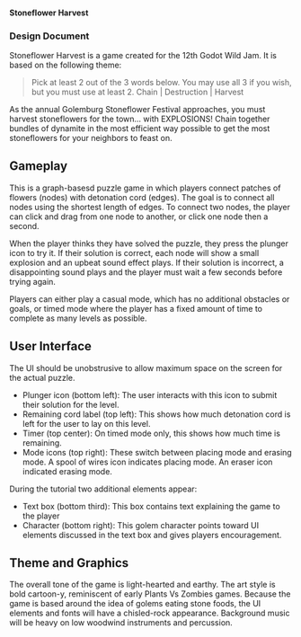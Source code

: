 #### Stoneflower Harvest
### Design Document

Stoneflower Harvest is a game created for the 12th Godot Wild Jam.  It is based on the following theme:

 > Pick at least 2 out of the 3 words below. You may use all 3 if you wish, but you must use at least 2.
 > Chain | Destruction | Harvest

As the annual Golemburg Stoneflower Festival approaches, you must harvest stoneflowers for the town... with EXPLOSIONS!  Chain together bundles of dynamite in the most efficient way possible to get the most stoneflowers for your neighbors to feast on.

## Gameplay

This is a graph-basesd puzzle game in which players connect patches of flowers (nodes) with detonation cord (edges).  The goal is to connect all nodes using the shortest length of edges.  To connect two nodes, the player can click and drag from one node to another, or click one node then a second.

When the player thinks they have solved the puzzle, they press the plunger icon to try it.  If their solution is correct, each node will show a small explosion and an upbeat sound effect plays.  If their solution is incorrect, a disappointing sound plays and the player must wait a few seconds before trying again.

Players can either play a casual mode, which has no additional obstacles or goals, or timed mode where the player has a fixed amount of time to complete as many levels as possible.

## User Interface

The UI should be unobstrusive to allow maximum space on the screen for the actual puzzle.

 * Plunger icon (bottom left):  The user interacts with this icon to submit their solution for the level.
 * Remaining cord label (top left):  This shows how much detonation cord is left for the user to lay on this level.
 * Timer (top center):  On timed mode only, this shows how much time is remaining.
 * Mode icons (top right):  These switch between placing mode and erasing mode.  A spool of wires icon indicates placing mode.  An eraser icon indicated erasing mode.

During the tutorial two additional elements appear:
 
 * Text box (bottom third):  This box contains text explaining the game to the player
 * Character (bottom right):  This golem character points toward UI elements discussed in the text box and gives players encouragement.

## Theme and Graphics

The overall tone of the game is light-hearted and earthy.  The art style is bold cartoon-y, reminiscent of early Plants Vs Zombies games.  Because the game is based around the idea of golems eating stone foods, the UI elements and fonts will have a chisled-rock appearance.  Background music will be heavy on low woodwind instruments and percussion.
